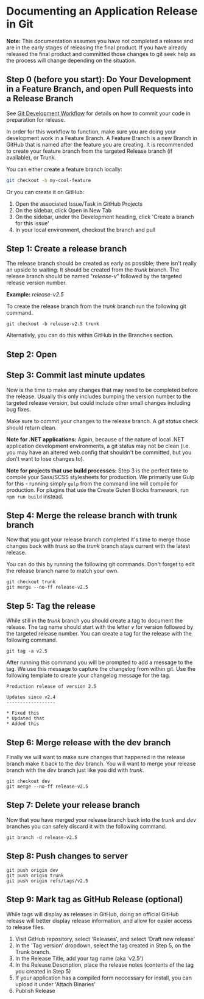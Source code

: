# Documenting an Application Release in Git

**Note:** This documentation assumes you have not completed a release and are in the early stages of releasing the final product. If you have already released the final product and committed those changes to git seek help as the process will change depending on the situation.

## Step 0 (before you start): Do Your Development in a Feature Branch, and open Pull Requests into a Release Branch

See [Git Development Workflow](dev-workflow.md) for details on how to commit your code in preparation for release.

In order for this workflow to function, make sure you are doing your development work in a Feature Branch. A Feature Branch is a new Branch in GitHub that is named after the feature you are creating. 
It is recommended to create your feature branch from the targeted Release branch (if available), or Trunk.

You can either create a feature branch locally:

```bash
git checkout -b my-cool-feature
```

Or you can create it on GitHub:
1. Open the associated Issue/Task in GitHub Projects
2. On the sidebar, click Open in New Tab
3. On the sidebar, under the Development heading, click 'Create a branch for this issue'
4. In your local environment, checkout the branch and pull

## Step 1: Create a release branch
The release branch should be created as early as possible; there isn't really an upside to waiting. It should be created from the *trunk* branch.
The release branch should be named "*release-v*" followed by the targeted release version number.

**Example:** *release-v2.5*

To create the release branch from the *trunk* branch run the following git
command.

~~~~
git checkout -b release-v2.5 trunk
~~~~

Alternativly, you can do this within GitHub in the Branches section.

## Step 2: Open 

## Step 3: Commit last minute updates
Now is the time to make any changes that may need to be completed before the release. Usually this only includes bumping the version number to the targeted release version, but could include other small changes including bug fixes.

Make sure to commit your changes to the release branch. A *git status* check should return clean.

**Note for .NET applications:** Again, because of the nature of local .NET application development environments, a git status may not be clean (i.e. you may have an altered web.config that shouldn't be committed, but you don't want to lose changes to).

**Note for projects that use build processes:** Step 3 is the perfect time to compile your Sass/SCSS stylesheets for production. We primarily use Gulp for this - running simply `gulp` from the command line will compile for production. For plugins that use the Create Guten Blocks framework, run `npm run build` instead. 

## Step 4: Merge the release branch with trunk branch
Now that you got your release branch completed it's time to merge those changes back with *trunk* so the *trunk* branch stays current with the latest release.

You can do this by running the following git commands. Don't forget to edit the release branch name to match your own.

~~~~
git checkout trunk
git merge --no-ff release-v2.5
~~~~

## Step 5: Tag the release
While still in the *trunk* branch you should create a tag to document the release. The tag name should start with the letter *v* for version followed by the targeted release number. You can create a tag for the release with the following command.

~~~~
git tag -a v2.5
~~~~

After running this command you will be prompted to add a message to the tag. We use this message to capture the changelog from within git. Use the following template to create your changelog message for the tag.

~~~~
Production release of version 2.5

Updates since v2.4
------------------

* Fixed this
* Updated that
* Added this
~~~~

## Step 6: Merge release with the dev branch
Finally we will want to make sure changes that happened in the release branch
make it back to the *dev* branch. You will want to merge your release branch
with the *dev* branch just like you did with *trunk*.

~~~~
git checkout dev
git merge --no-ff release-v2.5
~~~~

## Step 7: Delete your release branch
Now that you have merged your release branch back into the *trunk* and *dev*
branches you can safely discard it with the following command.

~~~~
git branch -d release-v2.5
~~~~

## Step 8: Push changes to server

~~~~
git push origin dev
git push origin trunk
git push origin refs/tags/v2.5
~~~~

## Step 9: Mark tag as GitHub Release (optional)
While tags will display as releases in GitHub, doing an official GitHub release will
better display release information, and allow for easier access to release files.

1. Visit GitHub repository, select 'Releases', and select 'Draft new release'
2. In the 'Tag version' dropdown, select the tag created in Step 5, on the Trunk branch.
3. In the Release Title, add your tag name (aka 'v2.5')
4. In the Release Description, place the release notes (contents of the tag you created in Step 5)
5. If your application has a compiled form neccessary for install, you can upload it under 'Attach Binaries'
6. Publish Release
